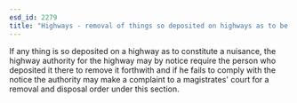 ```yaml
---
esd_id: 2279
title: "Highways - removal of things so deposited on highways as to be a nuisance etc"
---
```


If any thing is so deposited on a highway as to constitute a nuisance, the highway authority for the highway may by notice require the person who deposited it there to remove it forthwith and if he fails to comply with the notice the authority may make a complaint to a magistrates' court for a removal and disposal order under this section.

